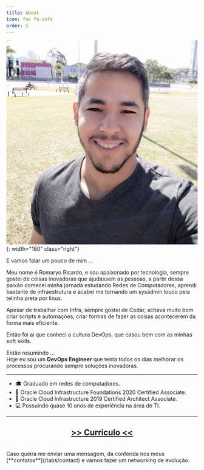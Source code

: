 ```yaml
---
title: About
icon: fas fa-info
order: 5
---
```


<!-- 
> **Note**: Add Markdown syntax content to file `_tabs/about.md` and it will show up on this page. -->

 ![Desktop View](/assets/img/base/eusite.jpg){: width="180" class="right"}


 E vamos falar um pouco de mim ... 

Meu nome é Romaryo Ricardo, e sou apaixonado por tecnologia, sempre gostei de coisas inovadoras que ajudassem as pessoas, a partir dessa paixão comecei minha jornada estudando Redes de Computadores, aprendi bastante de infraestrutura e acabei me tornando um sysadmin louco pela telinha preta por linux.

Apesar de trabalhar com Infra, sempre gostei de Codar, achava muito bom criar scripts e automações, criar formas de fazer as coisas acontecerem da forma mais eficiente.

Então foi ai que conheci a cultura DevOps, que casou bem com as minhas soft skills.

Então resumindo ... <br>
Hoje eu sou um **DevOps Engineer** que tenta todos os dias melhorar os processos procurando sempre soluções inovadoras.

---
- 🎓 Graduado em redes de computadores.
- 📝 Oracle Cloud Infrastructure Foundations 2020 Certified Associate.
- 📝 Oracle Cloud Infrastructure 2019 Certified Architect Associate.
- 💻 Possuindo quase 10 anos de experiência na área de TI.

---
<div>
<h2 align='center'><a href="https://www.linkedin.com/in/romaryoricardo/" target="blank"> >> Curriculo << </a></h2>

</div>
<br>
Caso queira me enviar uma mensagem, da conferida nos meus [**contatos**](/tabs/contact) e vamos fazer um networking de evolução.
